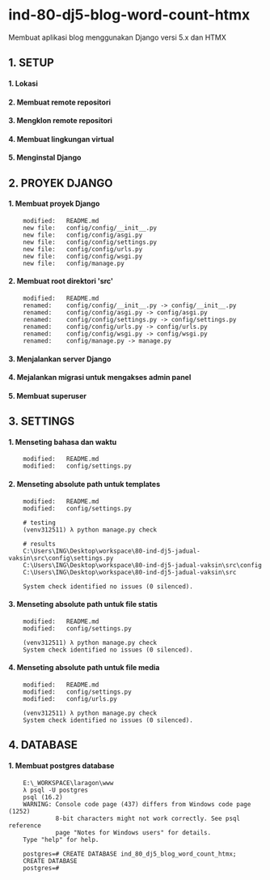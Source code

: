 # ind-80-dj5-blog-word-count-htmx
Membuat aplikasi blog menggunakan Django versi 5.x dan HTMX

## 1. SETUP

#### 1. Lokasi

#### 2. Membuat remote repositori

#### 3. Mengklon remote repositori

#### 4. Membuat lingkungan virtual

#### 5. Menginstal Django


## 2. PROYEK DJANGO

#### 1. Membuat proyek Django

        modified:   README.md
        new file:   config/config/__init__.py
        new file:   config/config/asgi.py
        new file:   config/config/settings.py
        new file:   config/config/urls.py
        new file:   config/config/wsgi.py
        new file:   config/manage.py

#### 2. Membuat root direktori 'src'

        modified:   README.md
        renamed:    config/config/__init__.py -> config/__init__.py
        renamed:    config/config/asgi.py -> config/asgi.py
        renamed:    config/config/settings.py -> config/settings.py
        renamed:    config/config/urls.py -> config/urls.py
        renamed:    config/config/wsgi.py -> config/wsgi.py
        renamed:    config/manage.py -> manage.py

#### 3. Menjalankan server Django

#### 4. Mejalankan migrasi untuk mengakses admin panel

#### 5. Membuat superuser


## 3. SETTINGS

#### 1. Menseting bahasa dan waktu

        modified:   README.md
        modified:   config/settings.py

#### 2. Menseting absolute path untuk templates

        modified:   README.md
        modified:   config/settings.py

        # testing
        (venv312511) λ python manage.py check

        # results
        C:\Users\ING\Desktop\workspace\80-ind-dj5-jadual-vaksin\src\config\settings.py
        C:\Users\ING\Desktop\workspace\80-ind-dj5-jadual-vaksin\src\config
        C:\Users\ING\Desktop\workspace\80-ind-dj5-jadual-vaksin\src

        System check identified no issues (0 silenced).

#### 3. Menseting absolute path untuk file statis

        modified:   README.md
        modified:   config/settings.py

        (venv312511) λ python manage.py check
        System check identified no issues (0 silenced).

#### 4. Menseting absolute path untuk file media

        modified:   README.md
        modified:   config/settings.py
        modified:   config/urls.py

        (venv312511) λ python manage.py check
        System check identified no issues (0 silenced).


## 4. DATABASE

#### 1. Membuat postgres database

        E:\_WORKSPACE\laragon\www
        λ psql -U postgres
        psql (16.2)
        WARNING: Console code page (437) differs from Windows code page (1252)
                 8-bit characters might not work correctly. See psql reference
                 page "Notes for Windows users" for details.
        Type "help" for help.

        postgres=# CREATE DATABASE ind_80_dj5_blog_word_count_htmx;
        CREATE DATABASE
        postgres=#